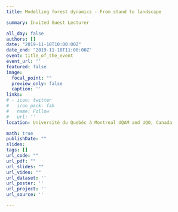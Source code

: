 ```yaml
---
title: Modelling forest dynamics - From stand to landscape

summary: Invited Guest Lecturer

all_day: false
authors: []
date: "2019-11-18T10:00:00Z"
date_end: "2019-11-18T11:00:00Z"
event: title_of_the_event
event_url: ''
featured: false
image:
  focal_point: ""
  preview_only: false
  caption: ''
links:
# - icon: twitter
#   icon_pack: fab
#   name: Follow
#   url: ''
location: Université du Quebéc à Montreal UQAM and UQO, Canada

math: true
publishDate: ""
slides: 
tags: []
url_code: ""
url_pdf: ""
url_slides: ""
url_video: ""
url_dataset: ''
url_poster: ''
url_project: ''
url_source: ''

---
```

